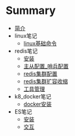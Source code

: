 # Summary

* [简介](README.md)
* linux笔记
    * [linux基础命令](linux/commond.md)
* redis笔记
    * [安装](redis/安装.md)
    * [主从配置_哨兵配置](redis/主从配置_哨兵.md)
    * [redis集群配置](redis/集群.md)
    * [redis集群扩容收缩](redis/集群扩容收缩.md)
    * [工具管理](redis/工具管理.md)
* k8_docker笔记
    * [docker安装](k8_docker/install.md)
* ES笔记
    * [安装](es/install.md)
    * [交互](es/head插件交互.md)

